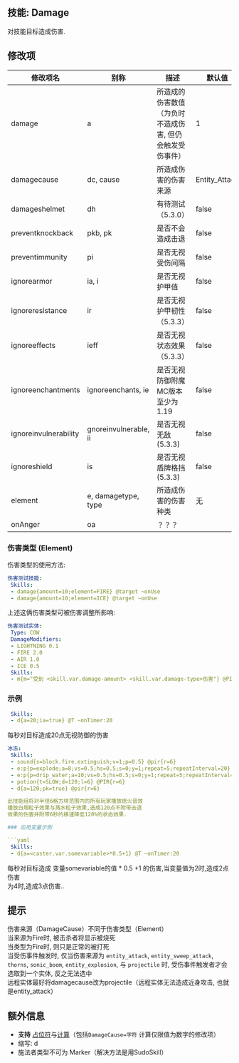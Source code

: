 技能: Damage
--------------------------

对技能目标造成伤害.

修改项
----------

| 修改项名 | 别称    | 描述                                                                                                    | 默认值 |
|-----------|------------|----------------------------------------------------------------------------------------------------------------|---------------|
| damage           | a | 所造成的伤害数值（为负时不造成伤害, 但仍会触发受伤事件）         | 1    |
| damagecause | dc, cause | 所造成伤害的伤害来源 | Entity_Attack |
| damageshelmet | dh | 有待测试（5.3.0） | false |
| preventknockback | pkb, pk | 是否不会造成击退   | false   |
| preventimmunity  | pi      | 是否无视受伤间隔   | false   |
| ignorearmor      | ia, i    | 是否无视护甲值 | false   |
| ignoreresistance | ir | 是否无视护甲韧性（5.3.3） | false |
| ignoreeffects | ieff | 是否无视状态效果（5.3.3） | false |
| ignoreenchantments      | ignoreenchants, ie    | 是否无视防御附魔<br>MC版本至少为1.19 | false   |
| ignoreinvulnerability | gnoreinvulnerable, ii | 是否无视无敌(5.3.3) | false |
| ignoreshield | is | 是否无视盾牌格挡(5.3.3) | false |
| element | e, damagetype, type | 所造成伤害的伤害种类 | 无 |
| onAnger | oa | ？？？ | |


### 伤害类型 (Element)
伤害类型的使用方法:

```yaml
伤害测试技能:
 Skills:
 - damage{amount=10;element=FIRE} @target ~onUse
 - damage{amount=10;element=ICE} @target ~onUse
```
上述这俩伤害类型可被伤害调整所影响:
```yaml
伤害测试实体: 
 Type: COW 
 DamageModifiers:
 - LIGHTNING 0.1
 - FIRE 2.0
 - AIR 1.0
 - ICE 0.5 
 Skills:
 - m{m="受到 <skill.var.damage-amount> <skill.var.damage-type>伤害"} @PIR{r=50} ~onDamaged
```

### 示例

```yaml
 Skills:
 - d{a=20;ia=true} @T ~onTimer:20
```
每秒对目标造成20点无视防御的伤害
```yaml
冰冻:
 Skills:
 - sound{s=block.fire.extinguish;v=1;p=0.5} @pir{r=6}
 - e:p{p=explode;a=8;vs=0.5;hs=0.5;s=0;y=1;repeat=5;repeatInterval=20} @PIR{r=6}
 - e:p{p=drip_water;a=10;vs=0.5;hs=0.5;s=0;y=1;repeat=5;repeatInterval=20} @pir{r=6}
 - potion{t=SLOW;d=120;l=6} @PIR{r=6}
 - d{a=120;pk=true} @pir{r=6}

此技能组将对半径6格方块范围内的所有玩家播放熄火音效  
播放白烟粒子效果与溅水粒子效果,造成120点不附带击退  
效果的伤害并附带6秒的移速降低120%的状态效果.

### 应用变量示例

```yaml
 Skills:
 - d{a=<caster.var.somevariable>*0.5+1} @T ~onTimer:20
```
每秒对目标造成 变量somevariable的值 * 0.5 +1 的伤害,当变量值为2时,造成2点伤害  
为4时,造成3点伤害..

提示
----

伤害来源（DamageCause）不同于伤害类型（Element）  
当来源为Fire时, 被击杀者将显示被烧死  
当类型为Fire时, 则只是正常的被打死  
当受伤事件触发时, 仅当伤害来源为 `entity_attack`, `entity_sweep_attack`, `thorns`, `sonic_boom`, `entity_explosion`, 与 `projectile` 时, 受伤事件触发者才会选取到一个实体, 反之无法选中  
远程实体最好将damagecause改为projectile（远程实体无法造成近身攻击, 也就是entity_attack）

额外信息
-------

- **支持** [占位符](/技能/占位符)与[计算](/技能/计算)（包括`DamageCause=字符` 计算仅限值为数字的修改项）
- 缩写: d
- 施法者类型不可为 Marker（解决方法是用SudoSkill）